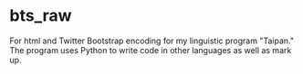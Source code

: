bts_raw
=======

For html and Twitter Bootstrap encoding for my linguistic program "Taipan." The program uses Python to write code in other languages as well as mark up. 
